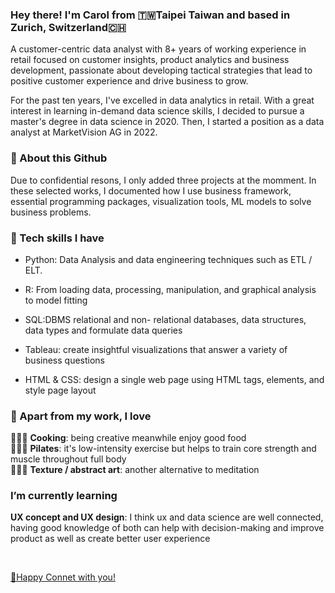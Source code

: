 ### Hey there! I'm Carol from 🇹🇼Taipei Taiwan and based in Zurich, Switzerland🇨🇭
A customer-centric data analyst with 8+ years of working experience in retail focused on customer insights, product analytics and business development, passionate about developing tactical strategies that lead to positive customer experience and drive business to grow. 

For the past ten years, I've excelled in data analytics in retail. With a great interest in learning in-demand data science skills, I decided to pursue a master's degree in data science in 2020. Then, I started a position as a data analyst at MarketVision AG in 2022.

### 🔭 About this Github
Due to confidential resons,  I only added three projects at the momment. In these selected works, I documented how I use business framework, essential programming packages, visualization tools, ML models to solve business problems.
 
### 🔧 Tech skills I have
  - Python: Data Analysis and data engineering techniques such as ETL / ELT.
  
  - R: From loading data, processing, manipulation, and graphical analysis to model fitting
  
  - SQL:DBMS relational and non- relational databases, data structures, data types and formulate data queries 
  
  - Tableau: create insightful visualizations that answer a variety of business questions
  
  - HTML & CSS:  design a single web page using HTML tags, elements, and style page layout

### 👯 Apart from my work, I love 
👩🏻‍🍳 **Cooking**: being creative meanwhile enjoy good food
<br>
🧘🏻‍♀️ **Pilates**: it's low-intensity exercise but helps to train core strength and muscle throughout full body
<br>
👩🏻‍🎨 **Texture / abstract art**: another alternative to meditation


### I’m currently learning

**UX concept and UX design**: I think ux and data science are well connected, having good knowledge of both can help with decision-making and improve product as well as create better user experience

<br>

[👋Happy Connet with you!](www.linkedin.com/in/carolwyhsu)

<!--
**hsuwanying/hsuwanying** is a ✨ _special_ ✨ repository because its `README.md` (this file) appears on your GitHub profile.

